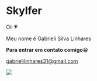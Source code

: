 # Skylfer
Oii 💗

Meu nome é Gabrieli Silva Linhares

**Para entrar em contato comigo**😁

<gabrielilinhares31@gmail.com>

![]( https://tenor.com/bmLVJ.gif )
